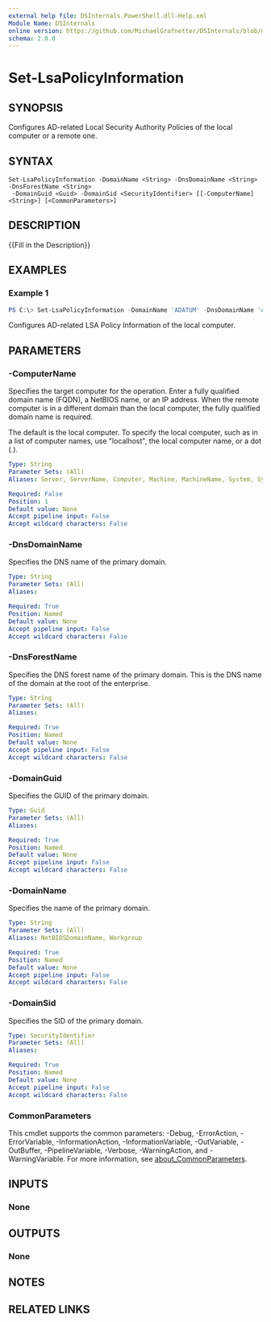 ```yaml
---
external help file: DSInternals.PowerShell.dll-Help.xml
Module Name: DSInternals
online version: https://github.com/MichaelGrafnetter/DSInternals/blob/master/Documentation/PowerShell/Set-LsaPolicyInformation.md
schema: 2.0.0
---
```


# Set-LsaPolicyInformation

## SYNOPSIS
Configures AD-related Local Security Authority Policies of the local computer or a remote one.

## SYNTAX

```
Set-LsaPolicyInformation -DomainName <String> -DnsDomainName <String> -DnsForestName <String>
 -DomainGuid <Guid> -DomainSid <SecurityIdentifier> [[-ComputerName] <String>] [<CommonParameters>]
```

## DESCRIPTION
{{Fill in the Description}}

## EXAMPLES

### Example 1
```powershell
PS C:\> Set-LsaPolicyInformation -DomainName 'ADATUM' -DnsDomainName 'Adatum.com' -DnsForestName 'Adatum.com' -DomainGuid 279b615e-ae79-4c86-a61a-50f687b9f7b8 -DomainSid S-1-5-21-1817670852-3242289776-1304069626
```

Configures AD-related LSA Policy Information of the local computer.

## PARAMETERS

### -ComputerName

Specifies the target computer for the operation. Enter a fully qualified domain name (FQDN), a NetBIOS name, or an IP address. When the remote computer is in a different domain than the local computer, the fully qualified domain name is required.

The default is the local computer. To specify the local computer, such as in a list of computer names, use "localhost", the local computer name, or a dot (.).

```yaml
Type: String
Parameter Sets: (All)
Aliases: Server, ServerName, Computer, Machine, MachineName, System, SystemName

Required: False
Position: 1
Default value: None
Accept pipeline input: False
Accept wildcard characters: False
```

### -DnsDomainName
Specifies the DNS name of the primary domain.

```yaml
Type: String
Parameter Sets: (All)
Aliases:

Required: True
Position: Named
Default value: None
Accept pipeline input: False
Accept wildcard characters: False
```

### -DnsForestName
Specifies the DNS forest name of the primary domain. This is the DNS name of the domain at the root of the enterprise.

```yaml
Type: String
Parameter Sets: (All)
Aliases:

Required: True
Position: Named
Default value: None
Accept pipeline input: False
Accept wildcard characters: False
```

### -DomainGuid
Specifies the GUID of the primary domain.

```yaml
Type: Guid
Parameter Sets: (All)
Aliases:

Required: True
Position: Named
Default value: None
Accept pipeline input: False
Accept wildcard characters: False
```

### -DomainName
Specifies the name of the primary domain. 

```yaml
Type: String
Parameter Sets: (All)
Aliases: NetBIOSDomainName, Workgroup

Required: True
Position: Named
Default value: None
Accept pipeline input: False
Accept wildcard characters: False
```

### -DomainSid
Specifies the SID of the primary domain.

```yaml
Type: SecurityIdentifier
Parameter Sets: (All)
Aliases:

Required: True
Position: Named
Default value: None
Accept pipeline input: False
Accept wildcard characters: False
```

### CommonParameters
This cmdlet supports the common parameters: -Debug, -ErrorAction, -ErrorVariable, -InformationAction, -InformationVariable, -OutVariable, -OutBuffer, -PipelineVariable, -Verbose, -WarningAction, and -WarningVariable. For more information, see [about_CommonParameters](http://go.microsoft.com/fwlink/?LinkID=113216).

## INPUTS

### None

## OUTPUTS

### None

## NOTES

## RELATED LINKS
